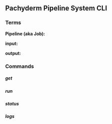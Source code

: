 ## Pachyderm Pipeline System CLI

### Terms
__Pipeline (aka Job):__

__input:__

__output:__

### Commands
##### get
##### run
##### status
##### logs

